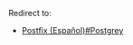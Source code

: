 Redirect to:

*   [Postfix (Español)#Postgrey](/index.php/Postfix_(Espa%C3%B1ol)#Postgrey "Postfix (Español)")